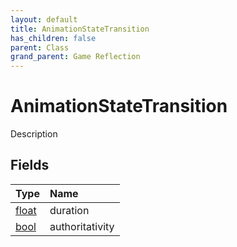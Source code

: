 ```yaml
---
layout: default
title: AnimationStateTransition
has_children: false
parent: Class
grand_parent: Game Reflection
---
```

# AnimationStateTransition
Description 

## Fields

| Type | Name |
|:----------|:--------------|
| [float](/riftbreaker-wiki/docs/game-reflection/components/float/) | duration |
| [bool](/riftbreaker-wiki/docs/game-reflection/components/bool/) | authoritativity |

